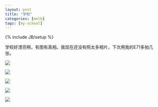 ```yaml
---
layout: post
title: "学校"
categories: [melb]
tags: [my-school]
---
```

{% include JB/setup %}

学校好漂亮啊，有图有真相。我现在还没有照太多相片，下次用我的E71多拍几张。

![](https://lh5.googleusercontent.com/-zNjMwDMHf90/T3l0doDhp-I/AAAAAAAAANM/DOYXCMQxN0s/s400/19072010.jpg)

![](https://lh5.googleusercontent.com/-M0A5Wfyk3dk/T3l0d-7wncI/AAAAAAAAANQ/Ne02wNM2_nY/s400/20072010002.jpg)


![](https://lh6.googleusercontent.com/-rEtMEmFnSWo/T3l0dja-zyI/AAAAAAAAANU/YURXzc74Z1k/s400/21072010004.jpg)

![](https://lh5.googleusercontent.com/-lrFFeCdo120/T3l0grhNizI/AAAAAAAAANk/6knMtEe_ftA/s400/21072010005.jpg)

![](https://lh4.googleusercontent.com/-H_ykzp3ajE8/T3l0h6oLSXI/AAAAAAAAANw/5B9kU4DFD3w/s400/21072010006.jpg)